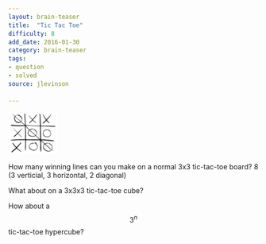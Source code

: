 ```yaml
---
layout: brain-teaser
title:  "Tic Tac Toe"
difficulty: 8
add_date: 2016-01-30
category: brain-teaser
tags:
- question
- solved
source: jlevinson

---
```


<img src="tic-tac-toe.jpg" alt="Tic Tac Toe Board" style="width: 100px;"/>

How many winning lines can you make on a normal 3x3 tic-tac-toe board? 8
(3 verticial, 3 horizontal, 2 diagonal)

What about on a 3x3x3 tic-tac-toe cube?

How about a $$3^n$$ tic-tac-toe hypercube?
